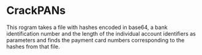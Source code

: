 # CrackPANs
This rogram takes a file with hashes encoded in base64, a bank identification number and the length of the individual account identifiers as parameters and finds the payment card numbers corresponding to the hashes from that file.
